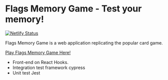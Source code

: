 # Flags Memory Game - Test your memory!

[![Netlify Status](https://api.netlify.com/api/v1/badges/830ea9f1-94c2-49b1-8cbd-ec96487b2405/deploy-status)](https://app.netlify.com/sites/sleepy-fermi-5e00be/deploys)

Flags Memory Game is a web application replicating the popular card game.

[Play Flags Memory Game Here!](https://sleepy-fermi-5e00be.netlify.app/)

- Front-end on React Hooks.
- Integration test framework cypress
- Unit test Jest
